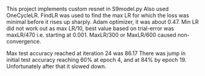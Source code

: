 This project implements custom resnet in S9model.py
Also used OneCycleLR. FindLR was used to find the max LR for which the loss was minimal before it rises up sharply. Adam optimizer, it was about 0.47. 
Min LR did not work out as max LR/10, best value based on trial-error was maxLR/470 i.e. starting at 0.001. MaxLR/300 or MaxLR/600 caused non-convergence.

Max test accuracy reached at iteration 24 was 86.17
There was jump in initial test accuracy reaching 60% at epoch 4, and at 84% by epoch 19. Unfortunately after that it slowed down.
